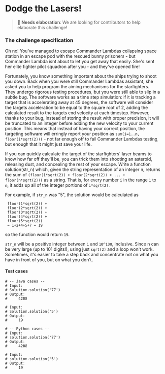 # Dodge the Lasers!

> :bell: **Needs elaboration**: We are looking for contributors to help elaborate this challenge!

### The challenge specification

Oh no! You've managed to escape Commander Lambdas collapsing space station in an escape pod with the rescued bunny prisoners - but Commander Lambda isnt about to let you get away that easily. She's sent her elite fighter pilot squadron after you - and they've opened fire!

Fortunately, you know something important about the ships trying to shoot you down. Back when you were still Commander Lambdas assistant, she asked you to help program the aiming mechanisms for the starfighters. They undergo rigorous testing procedures, but you were still able to slip in a subtle bug. The software works as a time step simulation: if it is tracking a target that is accelerating away at 45 degrees, the software will consider the targets acceleration to be equal to the square root of 2, adding the calculated result to the targets end velocity at each timestep. However, thanks to your bug, instead of storing the result with proper precision, it will be truncated to an integer before adding the new velocity to your current position.  This means that instead of having your correct position, the targeting software will erringly report your position as `sum(i=1..n, floor(i*sqrt(2)))` - not far enough off to fail Commander Lambdas testing, but enough that it might just save your life.

If you can quickly calculate the target of the starfighters' laser beams to know how far off they'll be, you can trick them into shooting an asteroid, releasing dust, and concealing the rest of your escape.  Write a function solution(str_n) which, given the string representation of an integer n, returns the sum of `(floor(1*sqrt(2)) + floor(2*sqrt(2)) + ... + floor(n*sqrt(2)))` as a string. That is, for every number `i` in the range `1` to `n`, it adds up all of the integer portions of `i*sqrt(2)`.

For example, if `str_n` was "5", the solution would be calculated as
```
 floor(1*sqrt(2)) +
 floor(2*sqrt(2)) +
 floor(3*sqrt(2)) +
 floor(4*sqrt(2)) +
 floor(5*sqrt(2))
 = 1+2+4+5+7 = 19
```

so the function would return `19`.

`str_n` will be a positive integer between `1` and `10^100`, inclusive. Since n can be very large (up to 101 digits!), using just `sqrt(2)` and a loop won't work. Sometimes, it's easier to take a step back and concentrate not on what you have in front of you, but on what you don't.


#### Test cases
```
# -- Java cases --
# Input:
# Solution.solution('77')
# Output:
#     4208
```
```
# Input:
# Solution.solution('5')
# Output:
#     19
```
```
# -- Python cases --
# Input:
# solution.solution('77')
# Output:
#     4208
```
```
# Input:
# solution.solution('5')
# Output:
#     19
```